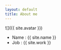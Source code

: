 ```yaml
---
layout: default
title: About me
---
```


![]({{ site.avatar }})

* Name : {{ site.name }}
* Job : {{ site.work }}

